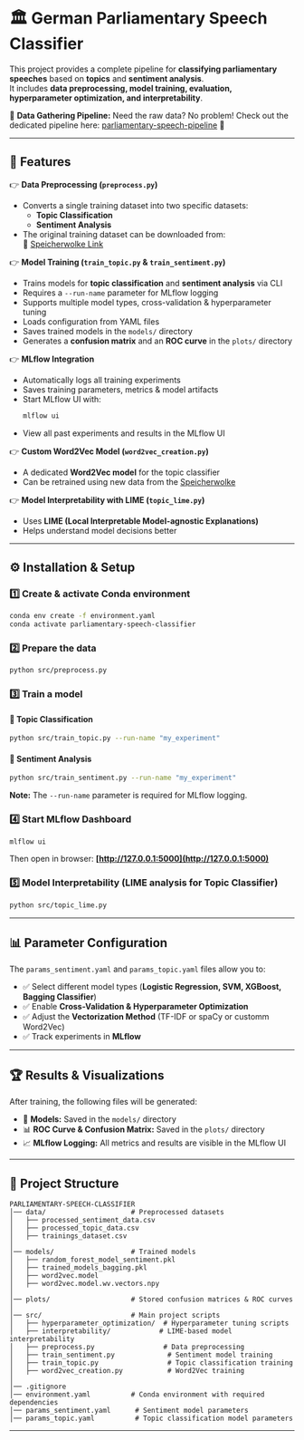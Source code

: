 # 🏛️ German Parliamentary Speech Classifier

This project provides a complete pipeline for **classifying parliamentary speeches** based on **topics** and **sentiment analysis**.  
It includes **data preprocessing, model training, evaluation, hyperparameter optimization, and interpretability**.

🔗 **Data Gathering Pipeline:** Need the raw data? No problem! Check out the dedicated pipeline here: [parliamentary-speech-pipeline](https://github.com/ptzlukas/parliamentary-speech-pipeline.git) 🚀  

---

## 🚀 Features

👉 **Data Preprocessing (`preprocess.py`)**  
   - Converts a single training dataset into two specific datasets:  
     - **Topic Classification**  
     - **Sentiment Analysis**  
   - The original training dataset can be downloaded from:  
     📂 [Speicherwolke Link](https://speicherwolke.uni-leipzig.de/index.php/s/Mp5XdqbHZ3J2t7g?path=%2FAbgabe)

👉 **Model Training (`train_topic.py` & `train_sentiment.py`)**  
   - Trains models for **topic classification** and **sentiment analysis** via CLI  
   - Requires a `--run-name` parameter for MLflow logging  
   - Supports multiple model types, cross-validation & hyperparameter tuning  
   - Loads configuration from YAML files  
   - Saves trained models in the `models/` directory  
   - Generates a **confusion matrix** and an **ROC curve** in the `plots/` directory  

👉 **MLflow Integration**  
   - Automatically logs all training experiments  
   - Saves training parameters, metrics & model artifacts  
   - Start MLflow UI with:  
     ```bash
     mlflow ui
     ```  
   - View all past experiments and results in the MLflow UI  

👉 **Custom Word2Vec Model (`word2vec_creation.py`)**  
   - A dedicated **Word2Vec model** for the topic classifier  
   - Can be retrained using new data from the [Speicherwolke](https://speicherwolke.uni-leipzig.de/index.php/s/Mp5XdqbHZ3J2t7g?path=%2FAbgabe)

👉 **Model Interpretability with LIME (`topic_lime.py`)**  
   - Uses **LIME (Local Interpretable Model-agnostic Explanations)**  
   - Helps understand model decisions better  

---

## ⚙️ Installation & Setup

### 1️⃣ Create & activate Conda environment  
```bash
conda env create -f environment.yaml
conda activate parliamentary-speech-classifier
```

### 2️⃣ Prepare the data  
```bash
python src/preprocess.py
```

### 3️⃣ Train a model  

#### 📝 Topic Classification  
```bash
python src/train_topic.py --run-name "my_experiment"
```

#### 📝 Sentiment Analysis  
```bash
python src/train_sentiment.py --run-name "my_experiment"
```

**Note:** The `--run-name` parameter is required for MLflow logging.

### 4️⃣ Start MLflow Dashboard  
```bash
mlflow ui
```
Then open in browser: **[http://127.0.0.1:5000](http://127.0.0.1:5000)**

### 5️⃣ Model Interpretability (LIME analysis for Topic Classifier)  
```bash
python src/topic_lime.py
```

---

## 📊 Parameter Configuration

The `params_sentiment.yaml` and `params_topic.yaml` files allow you to:

- ✅ Select different model types (**Logistic Regression, SVM, XGBoost, Bagging Classifier**)
- ✅ Enable **Cross-Validation & Hyperparameter Optimization**
- ✅ Adjust the **Vectorization Method** (TF-IDF or spaCy or customm Word2Vec)
- ✅ Track experiments in **MLflow**

---

## 🏆 Results & Visualizations

After training, the following files will be generated:

- 📁 **Models:** Saved in the `models/` directory  
- 📊 **ROC Curve & Confusion Matrix:** Saved in the `plots/` directory  
- 📈 **MLflow Logging:** All metrics and results are visible in the MLflow UI  

---
## 📂 Project Structure

```
PARLIAMENTARY-SPEECH-CLASSIFIER
│── data/                     # Preprocessed datasets
│   ├── processed_sentiment_data.csv
│   ├── processed_topic_data.csv
│   ├── trainings_dataset.csv
│
│── models/                   # Trained models
│   ├── random_forest_model_sentiment.pkl
│   ├── trained_models_bagging.pkl
│   ├── word2vec.model
│   ├── word2vec.model.wv.vectors.npy
│
│── plots/                    # Stored confusion matrices & ROC curves
│
│── src/                      # Main project scripts
│   ├── hyperparameter_optimization/  # Hyperparameter tuning scripts
│   ├── interpretability/            # LIME-based model interpretability
│   ├── preprocess.py                 # Data preprocessing
│   ├── train_sentiment.py             # Sentiment model training
│   ├── train_topic.py                 # Topic classification training
│   ├── word2vec_creation.py           # Word2Vec training
│
│── .gitignore
│── environment.yaml          # Conda environment with required dependencies
│── params_sentiment.yaml      # Sentiment model parameters
│── params_topic.yaml          # Topic classification model parameters
```

---
